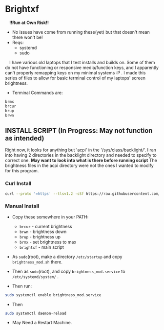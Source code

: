 # Brightxf
&emsp;**!!Run at Own Risk!!**
* No issues have come from running these(yet) but that doesn't mean there won't be!
* Reqs:
    * systemd
    * sudo

 &emsp;I have various old laptops that I test installs and builds on. Some of them do not have functioning or responsive media/function keys, and I apparently can't properly remapping keys on my minimal systems :P . I made this series of files to allow for basic terminal control of my laptops' screen brightness.
 
* Terminal Commands are:

```bash
brmx
brcur
brup
brwn
```
## INSTALL SCRIPT (In Progress: May not function as intended) 
Right now, it looks for anything but 'acpi' in the '/sys/class/backlight/'. I ran into having 2 directories in the backlight directory and needed to specify to correct one.
**May want to look into what is there before running script**
The brightness files in the acpi directory were not the ones I wanted to modify for this program.

### Curl Install

```bash
curl --proto '=https' --tlsv1.2 -sSf https://raw.githubusercontent.com/jb-williams/brightxf/master/install.sh | sh
```

### Manual Install
* Copy these somewhere in your PATH:
    * `brcur` - current brightness
    * `brwn`  - brightness down
    * `brup`  - brightness up
    * `brmx`  - set brightness to max
    * `brightxf` - main script

* As `sudo`(root), make a directory `/etc/startup` and copy `brightness_mod.sh` there.

* Then as `sudo`(root), and copy `brightness_mod.service` to `/etc/systemd/system/` .

* Then run:

```bash
sudo systemctl enable brightness_mod.service
```

* Then

```bash
sudo systemctl daemon-reload
```

* May Need a Restart Machine.
